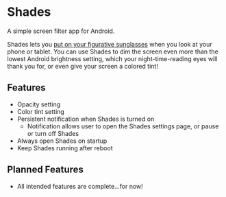 # Shades
A simple screen filter app for Android.

Shades lets you [put on your figurative sunglasses](http://capcomprotour.com/wp-content/uploads/2015/03/GuileSunglasses-300x185.png) when you look at your phone or tablet. You can use Shades to dim the screen even more than the lowest Android brightness setting, which your night-time-reading eyes will thank you for, or even give your screen a colored tint!

## Features
* Opacity setting
* Color tint setting
* Persistent notification when Shades is turned on
  * Notification allows user to open the Shades settings page, or pause or turn off Shades
* Always open Shades on startup
* Keep Shades running after reboot

## Planned Features
* All intended features are complete...for now!
